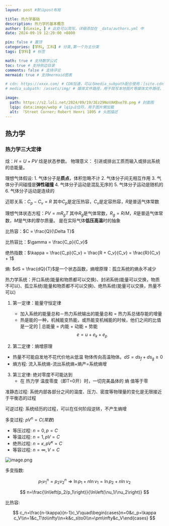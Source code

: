```yaml
---
layout: post #默认post布局

title: 热力学基础
description: 热力学的基本概念
author: [diexie, ] # 此处可以简写，详细添加在 _data/authors.yml 中
date: 2024-09-19 12:20:00 +0800

pin: false # 置顶
categories: [学科, 工科] # 分类,第一个为主分类
tags: [学科] # 标签

math: true # 支持数学公式
toc: true # 支持侧边目录
comments: false # 支持评论
mermaid: true # 支持mermaid图表

# cdn: https://xxxx.com/ # CDN加速，可以与media_subpath配合使用：[site.cdn/][page.media_subpath/]file.ext
# media_subpath: /assets/img/ # 媒体文件路径，用于简写本地图片等媒体文件路径，注意：封面图路径**会受影响**

image:
  path: https://s2.loli.net/2024/09/19/3Ez29NoVAKBxe78.png # 封面图
  lqip: data:image/webp # lqip占位符，用于图片懒加载
  alt: 『Street Corner』Robert Henri 1895 # 头图描述
---
```

## 热力学

### 热力学三大定律

焓：$H = U + PV$ 焓是状态参数。 物理意义： 引进或排出工质而输入或排出系统的总能量。

理想气体假设: 1. 气体分子是**质点**，体积忽略不计 2. 气体分子间无相互作用 3. 气体分子间碰撞是**弹性碰撞** 4. 气体分子运动是混乱无序的 5. 气体分子运动是随机的 6. 气体分子运动是连续的

迈耶关系：$C_p - C_v = R$ 其中$C_p$是定压热容，$C_v$是定容热容，$R$是普适气体常数

理想气体状态方程：$PV = mR_gT$ 其中$R_g$是气体常数，$R_g = R/M$，$R$是普适气体常数，$M$是气体的摩尔质量。
是在实际气体**低压高温**时的抽象

比热容：$C = \frac{Q}{\Delta T}$

比热容比：$\gamma = \frac{C_p}{C_v}$

绝热指数：$\kappa = \frac{C_p}{C_v} = \frac{R + C_v}{C_v} = \frac{R}{C_v} + 1$

熵: $dS = \frac{dQ}{T}$是一个状态函数，熵增原理：孤立系统的熵永不减少

热力学系统：开口系统(能量和物质都可以交换)、封闭系统(能量可以交换，物质不可以)、孤立系统(能量和物质都不可以交换)、绝热系统(能量可以交换，热量不可以)

1. 第一定律：能量守恒定律

    * 加入系统的能量总和－热力系统输出的能量总和 = 热力系总储存能的增量
    * 热是能的一种，机械能变热能，或热能变机械能的时候，他们之间的比值是一定的
    | 总能量 = 内能 + 动能 + 势能
    $$
    e = u + e_k + e_p
    $$

2. 第二定律：熵增原理
  * 热量不可能自发地不花代价地从低温
物体传向高温物体。$dS = ds_f + ds_g \geq 0$
  * 熵方程: 流入系统熵-流出系统熵+熵产=系统熵增

3. 第三定律: 绝对零度不可能达到
   * 在 热力学 温度零度（即T=0开）时，一切完美晶体的 熵 值等于零

准静态过程: 系统内部各部分之间的温度、压力、密度等物理量的变化是无限接近于平衡态的过程

可逆过程: 系统经历的过程，可以在任何阶段逆转，不产生熵增

多变过程: $pV^n = C(常数)$

  * 等压过程: $n = 0, p= C$ 
  * 等温过程: $n = 1, pV = C$
  * 绝热过程: $n = \kappa, pV^\kappa = C$
  * 等容过程: $n = \infty, V = C$

![image.png](https://s2.loli.net/2024/09/14/y7iUpofv43ISnBq.png)

多变指数: 

$$
p_1\nu_1^n=p_2\nu_2^n\Rightarrow\ln p_1+n\ln\nu_1=\ln p_2+n\ln\nu_2
$$

$$
n=\frac{\ln\left(p_2/p_1\right)}{\ln\left(\nu_1/\nu_2\right)}
$$

比热容:

$$
c_n=\frac{n-\kappa}{n-1}c_V\quad\begin{cases}n=0&c_p=\kappa c_V\\n=1&c_T\to\infty\\n=k&c_s\to0\\n=\pm\infty&c_V\end{cases}
$$

